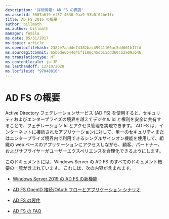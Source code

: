 ```yaml
---
description: '詳細情報: AD FS の概要'
ms.assetid: 5007a619-ef57-4636-9aa9-93b0f02be1fc
title: AD FS 2016 の概要
author: billmath
ms.author: billmath
manager: femila
ms.date: 05/31/2017
ms.topic: article
ms.openlocfilehash: 2382e7aadde74382bac49941166ac5dd601b17fd
ms.sourcegitcommit: 65b6de6b44d41f1180c45db11cdd60cb2a093b46
ms.translationtype: MT
ms.contentlocale: ja-JP
ms.lasthandoff: 12/10/2020
ms.locfileid: "97048810"
---
```

# <a name="ad-fs-overview"></a>AD FS の概要

Active Directory フェデレーションサービス (AD FS) を使用すると、セキュリティおよびエンタープライズの境界を越えてデジタル id と権利を安全に共有することで、フェデレーション Id とアクセス管理を実現できます。 AD FS は、インターネットに接続されたアプリケーションに対して、単一のセキュリティまたはエンタープライズ境界内で利用できるシングルサインオン機能を使用して、組織の web ベースのアプリケーションにアクセスしながら、顧客、パートナー、およびサプライヤーがユーザーエクスペリエンスを合理化できるようにします。

このドキュメントには、Windows Server の AD FS のすべてのドキュメント概要の一覧が含まれています。 これには、次の内容が含まれます。


* [Windows Server 2019 の AD FS の新機能](../ad-fs/overview/whats-new-active-directory-federation-services-windows-server.md)

* [AD FS OpenID 接続/OAuth フローとアプリケーション シナリオ](../ad-fs/overview/ad-fs-openid-connect-oauth-flows-scenarios.md)

* [AD FS の要件](./overview/ad-fs-requirements.md)

* [AD FS の FAQ](../ad-fs/overview/AD-FS-FAQ.md)



